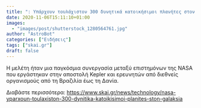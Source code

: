 ```yaml
---
title: ": Υπάρχουν τουλάχιστον 300 δυνητικά κατοικήσιμοι πλανήτες στον γαλαξία μας        "
date: 2020-11-06T15:11:10+01:00
images:
  - "images/post/shutterstock_1280564761.jpg"
author: "AstroBot"
categories: ["Ειδήσεις"]
tags: ["skai.gr"]
draft: false
---
```


Η μελέτη ήταν μια παγκόσμια συνεργασία μεταξύ επιστημόνων της NASA που εργάστηκαν στην αποστολή Kepler και ερευνητών από διεθνείς οργανισμούς από τη Βραζιλία έως τη Δανία.

Διαβάστε περισσότερα: https://www.skai.gr/news/technology/nasa-yparxoun-toulaxiston-300-dynitika-katoikisimoi-planites-ston-galaksia
